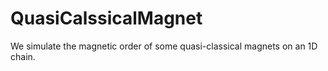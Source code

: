 # QuasiCalssicalMagnet
We simulate the magnetic order of some quasi-classical magnets on an 1D chain.
